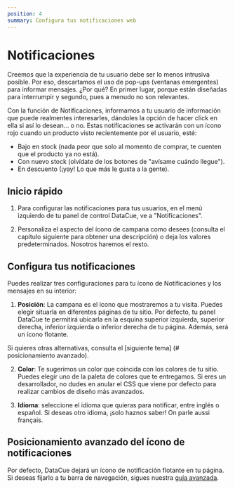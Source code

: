 ```yaml
---
position: 4
summary: Configura tus notificaciones web
---
```


# Notificaciones

Creemos que la experiencia de tu usuario debe ser lo menos intrusiva posible. Por eso, descartamos el uso de pop-ups (ventanas emergentes) para informar mensajes. ¿Por qué? En primer lugar, porque están diseñadas para interrumpir y segundo, pues a menudo no son relevantes.

Con la función de Notificaciones, informamos a tu usuario de información que puede realmentes interesarles, dándoles la opción de hacer click en ella si así lo desean... o no. Estas notificaciones se activarán con un ícono rojo cuando un producto visto recientemente por el usuario, esté:

- Bajo en stock (nada peor que solo al momento de comprar, te cuenten que el producto ya no está).
- Con nuevo stock (olvídate de los botones de "avísame cuándo llegue").
- En descuento (¡yay! Lo que más le gusta a la gente).

## Inicio rápido

1. Para configurar las notificaciones para tus usuarios, en el menú izquierdo de tu panel de control DataCue, ve a "Notificaciones".

2. Personaliza el aspecto del ícono de campana como desees (consulta el capítulo siguiente para obtener una descripción) o deja los valores predeterminados. Nosotros haremos el resto.

## Configura tus notificaciones

Puedes realizar tres configuraciones para tu ícono de Notificaciones y los mensajes en su interior:

1. **Posición**: La campana es el ícono que mostraremos a tu visita. Puedes elegir situarla en diferentes páginas de tu sitio. Por defecto, tu panel DataCue te permitirá ubicarla en la esquina superior izquierda, superior derecha, inferior izquierda o inferior derecha de tu página. Además, será un ícono flotante.

Si quieres otras alternativas, consulta el [siguiente tema] (# posicionamiento avanzado).

2. **Color**: Te sugerimos un color que coincida con los colores de tu sitio. Puedes elegir uno de la paleta de colores que te entregamos. Si eres un desarrollador, no dudes en anular el CSS que viene por defecto para realizar cambios de diseño más avanzados.

3. **Idioma**: seleccione el idioma que quieras para notificar, entre inglés o español. Si deseas otro idioma, ¡solo haznos saber! On parle aussi français.

## Posicionamiento avanzado del ícono de notificaciones

Por defecto, DataCue dejará un ícono de notificación flotante en tu página. Si deseas fijarlo a tu barra de navegación, sigues nuestra [guía avanzada](/install/es/advanced.html#notifications-icon-positioning).
